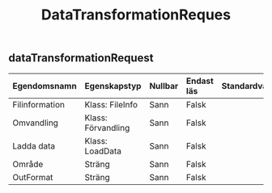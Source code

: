 ﻿---
title: DataTransformationReques
second_title: Aspose.Cells Cloud Documen
type: docs
url: /sv/specification/model/datatransformationrequest/
description: "Aspose.Cells Molnmodellspecifikation: DataTransformationRequest. Hantera enkelt Excel och andra kalkylarksdokument med funktioner som att öppna, generera, redigera, dela, slå samman, jämföra och konvertera"
kwords: Excel, Office, Kalkylblad, Cloud REST API, DataTransformationRequest
weight: 50
---
## **dataTransformationRequest**

 

| Egendomsnamn| Egenskapstyp| Nullbar| Endast läs| Standardvärde| Beskrivning|
|:- |:- |:- |:- |:- |:- |
| Filinformation| Klass: FileInfo| Sann| Falsk|||
| Omvandling| Klass: Förvandling| Sann| Falsk|||
| Ladda data| Klass: LoadData| Sann| Falsk|||
| Område| Sträng| Sann| Falsk|||
| OutFormat| Sträng| Sann| Falsk|||

